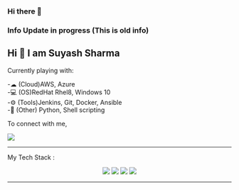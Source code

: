 ### Hi there 👋

### Info Update in progress (This is old info)

## Hi 👋 I am Suyash Sharma

Currently playing with:


-☁  (Cloud)AWS, Azure <br>
-💻 (OS)RedHat Rhel8, Windows 10 <br>
-⚙  (Tools)Jenkins, Git, Docker, Ansible <br>
-🐙 (Other) Python, Shell scripting <br>


To connect with me,

<p align = "center">



[<img src="https://img.shields.io/badge/linkedin-%230077B5.svg?&style=for-the-badge&logo=linkedin&logoColor=white" />](https://www.linkedin.com/in/suyash619/)

</p>

---

My Tech Stack :<p align = "center">
  <img src="https://img.shields.io/badge/python%20-%2314354C.svg?&style=for-the-badge&logo=python&logoColor=white"/> 
  <img src="https://img.shields.io/badge/linux-%23000000.svg?&style=for-the-badge&logo=linux&logoColor=white"/> 
  <img src="https://img.shields.io/badge/git%20-%23F05033.svg?&style=for-the-badge&logo=git&logoColor=white"/> 
  <img src="https://img.shields.io/badge/AWS%20-%23FF9900.svg?&style=for-the-badge&logo=amazon-aws&logoColor=white"/> 
</p>

---

